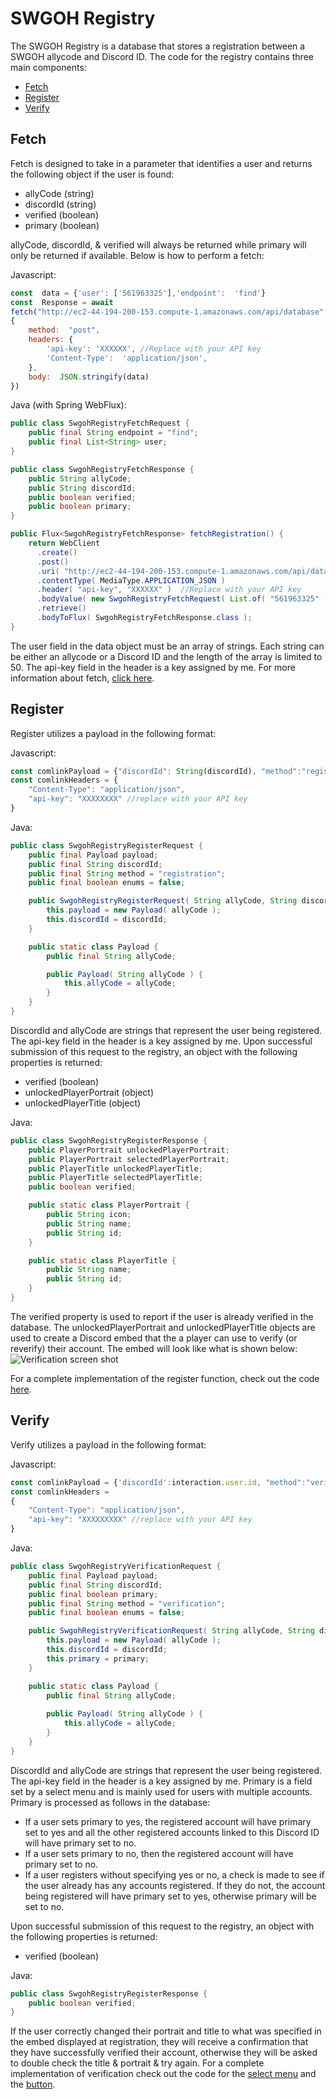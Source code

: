 # SWGOH Registry
The SWGOH Registry is a database that stores a registration between a SWGOH allycode and Discord ID.  The code for the registry contains three main components:
 - [Fetch](#fetch)
 - [Register](#register)
 - [Verify](#verify)
 
## Fetch <a name="fetch"></a>
Fetch is designed to take in a parameter that identifies a user and returns the following object if the user is found:
 - allyCode (string)
 - discordId (string)
 - verified (boolean)
 - primary (boolean)

allyCode, discordId, & verified will always be returned while primary will only be returned if available.  Below is how to perform a fetch:

Javascript:
```javascript
const  data = {'user': ['561963325'],'endpoint':  'find'}
const  Response = await 
fetch("http://ec2-44-194-200-153.compute-1.amazonaws.com/api/database",
{
    method:  "post",
    headers: {
        'api-key': 'XXXXXX', //Replace with your API key
        'Content-Type':  'application/json',
    },
    body:  JSON.stringify(data)
})
```

Java (with Spring WebFlux):
```java
public class SwgohRegistryFetchRequest {
    public final String endpoint = "find";
    public final List<String> user;
}

public class SwgohRegistryFetchResponse {
    public String allyCode;
    public String discordId;
    public boolean verified;
    public boolean primary;
}

public Flux<SwgohRegistryFetchResponse> fetchRegistration() {
    return WebClient
      .create()
      .post()
      .uri( "http://ec2-44-194-200-153.compute-1.amazonaws.com/api/database" )
      .contentType( MediaType.APPLICATION_JSON )
      .header( "api-key", "XXXXXX" )  //Replace with your API key
      .bodyValue( new SwgohRegistryFetchRequest( List.of( "561963325" ) ) )
      .retrieve()
      .bodyToFlux( SwgohRegistryFetchResponse.class );
}
```

The user field in the data object must be an array of strings.  Each string can be either an allycode or a Discord ID and the length of the array is limited to 50.  The api-key field in the header is a key assigned by me.  For more information about fetch, [click here](https://github.com/Bhager01/SWGOH-Registry/blob/main/FetchCode.js).
## Register <a name="register"></a>
Register utilizes a payload in the following format:

Javascript:
```javascript
const comlinkPayload = {"discordId": String(discordId), "method":"registration", "payload": {"allyCode": String(allyCode)}, "enums": false}    
const comlinkHeaders = {    
    "Content-Type": "application/json",    
    "api-key": "XXXXXXXX" //replace with your API key
}
```

Java:
```java
public class SwgohRegistryRegisterRequest {
    public final Payload payload;
    public final String discordId;
    public final String method = "registration";
    public final boolean enums = false;

    public SwgohRegistryRegisterRequest( String allyCode, String discordId ) {
        this.payload = new Payload( allyCode );
        this.discordId = discordId;
    }

    public static class Payload {
        public final String allyCode;

        public Payload( String allyCode ) {
            this.allyCode = allyCode;
        }
    }
}
```

DiscordId and allyCode are strings that represent the user being registered.  The api-key field in the header is a key assigned by me.  Upon successful submission of this request to the registry, an object with the following properties is returned:

 - verified (boolean)
 - unlockedPlayerPortrait (object)
 - unlockedPlayerTitle (object)

Java:
```java
public class SwgohRegistryRegisterResponse {
    public PlayerPortrait unlockedPlayerPortrait;
    public PlayerPortrait selectedPlayerPortrait;
    public PlayerTitle unlockedPlayerTitle;
    public PlayerTitle selectedPlayerTitle;
    public boolean verified;

    public static class PlayerPortrait {
        public String icon;
        public String name;
        public String id;
    }

    public static class PlayerTitle {
        public String name;
        public String id;
    }
}
```

The verified property is used to report if the user is already verified in the database.  The unlockedPlayerPortrait and unlockedPlayerTitle objects are used to create a Discord embed that the a player can use to verify (or reverify) their account.  The embed will look like what is shown below:
![Verification screen shot](https://i.postimg.cc/L8F5SgzN/Verification2.jpg)

For a complete implementation of the register function, check out the code [here](https://github.com/Bhager01/SWGOH-Registry/blob/main/RegistrationCode.js).

## Verify <a name="verify"></a>
Verify utilizes a payload in the following format:

Javascript:
```javascript
const comlinkPayload = {'discordId':interaction.user.id, "method":"verification", "primary":selectedValue, "payload": {"allyCode": String(allyCode)}, "enums": false}
const comlinkHeaders =
{    
    "Content-Type": "application/json",
    "api-key": "XXXXXXXXX" //replace with your API key    
}
```

Java:
```java
public class SwgohRegistryVerificationRequest {
    public final Payload payload;
    public final String discordId;
    public final boolean primary;
    public final String method = "verification";
    public final boolean enums = false;

    public SwgohRegistryVerificationRequest( String allyCode, String discordId, boolean primary ) {
        this.payload = new Payload( allyCode );
        this.discordId = discordId;
        this.primary = primary;
    }

    public static class Payload {
        public final String allyCode;
        
        public Payload( String allyCode ) {
            this.allyCode = allyCode;
        }
    }
}
```

DiscordId and allyCode are strings that represent the user being registered.  The api-key field in the header is a key assigned by me.  Primary is a field set by a select menu and is mainly used for users with multiple accounts.  Primary is processed as follows in the database:

 - If a user sets primary to yes, the registered account will have primary set to yes and  all the other registered accounts linked to this Discord ID will have primary set to no.
 - If a user sets primary to no, then the registered account will have primary set to no.
 - If a user registers without specifying yes or no, a check is made to see if the user already has any accounts registered. If they do not, the account being registered will have primary set to yes, otherwise primary will be set to no.

Upon successful submission of this request to the registry, an object with the following properties is returned:
 - verified (boolean)
 
Java:
```java
public class SwgohRegistryRegisterResponse {
    public boolean verified;
}
```

If the user correctly changed their portrait and title to what was specified in the embed displayed at registration, they will receive a confirmation that they have successfully verified their account, otherwise they will be asked to double check the title & portrait & try again.  For a complete implementation of verification check out the code for the [select menu](https://github.com/Bhager01/SWGOH-Registry/blob/main/SelectMenuCode.js) and the [button](https://github.com/Bhager01/SWGOH-Registry/blob/main/ButtonCode.js).
